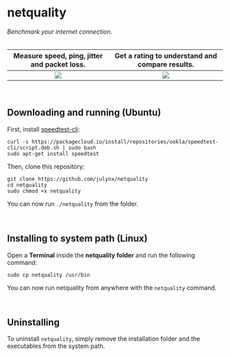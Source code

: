 # netquality
*Benchmark your internet connection.*
<br>
<br>

Measure speed, ping, jitter and packet loss.            |  Get a rating to understand and compare results.
:-------------------------:|:-------------------------:
![](https://i.imgur.com/K1hF3o6.png)  |  ![](https://i.imgur.com/diodVSM.png)

<br>

## Downloading and running (Ubuntu)
First, install [speedtest-cli](https://www.speedtest.net/es/apps/cli):
```
curl -s https://packagecloud.io/install/repositories/ookla/speedtest-cli/script.deb.sh | sudo bash
sudo apt-get install speedtest
```
Then, clone this repository:
```
git clone https://github.com/julynx/netquality
cd netquality
sudo chmod +x netquality
```
You can now run ```./netquality``` from the folder.

<br>

## Installing to system path (Linux)
Open a **Terminal** inside the **netquality folder** and run the following command:
```
sudo cp netquality /usr/bin
```
You can now run netquality from anywhere with the ```netquality``` command.

<br>

## Uninstalling
To uninstall ```netquality```, simply remove the installation folder and the executables from the system path.
